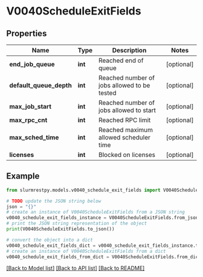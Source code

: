 # V0040ScheduleExitFields


## Properties

Name | Type | Description | Notes
------------ | ------------- | ------------- | -------------
**end_job_queue** | **int** | Reached end of queue | [optional]
**default_queue_depth** | **int** | Reached number of jobs allowed to be tested | [optional]
**max_job_start** | **int** | Reached number of jobs allowed to start | [optional]
**max_rpc_cnt** | **int** | Reached RPC limit | [optional]
**max_sched_time** | **int** | Reached maximum allowed scheduler time | [optional]
**licenses** | **int** | Blocked on licenses | [optional]

## Example

```python
from slurmrestpy.models.v0040_schedule_exit_fields import V0040ScheduleExitFields

# TODO update the JSON string below
json = "{}"
# create an instance of V0040ScheduleExitFields from a JSON string
v0040_schedule_exit_fields_instance = V0040ScheduleExitFields.from_json(json)
# print the JSON string representation of the object
print(V0040ScheduleExitFields.to_json())

# convert the object into a dict
v0040_schedule_exit_fields_dict = v0040_schedule_exit_fields_instance.to_dict()
# create an instance of V0040ScheduleExitFields from a dict
v0040_schedule_exit_fields_from_dict = V0040ScheduleExitFields.from_dict(v0040_schedule_exit_fields_dict)
```
[[Back to Model list]](../README.md#documentation-for-models) [[Back to API list]](../README.md#documentation-for-api-endpoints) [[Back to README]](../README.md)


